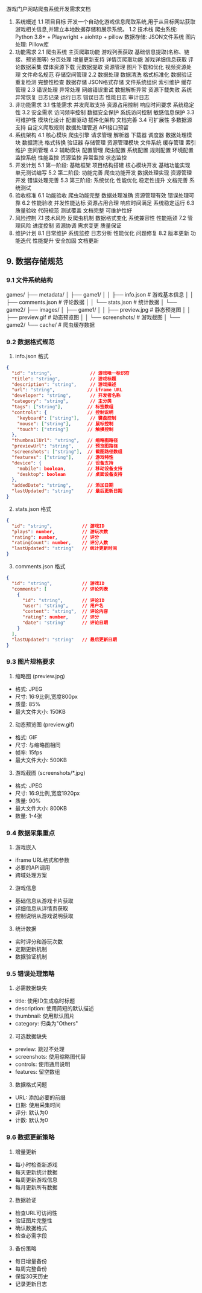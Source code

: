 游戏门户网站爬虫系统开发需求文档
1. 系统概述
1.1 项目目标
开发一个自动化游戏信息爬取系统,用于从目标网站获取游戏相关信息,并建立本地数据存储和展示系统。
1.2 技术栈
爬虫系统: Python 3.8+ + Playwright + aiohttp + pillow
数据存储: JSON文件系统
图片处理: Pillow库
2. 功能需求
2.1 爬虫系统
主页爬取功能
游戏列表获取
基础信息提取(名称、链接、预览图等)
分页处理
增量更新支持
详情页爬取功能
游戏详细信息获取
评论数据采集
媒体资源下载
元数据提取
资源管理
图片下载和优化
视频资源处理
文件命名规范
存储空间管理
2.2 数据处理
数据清洗
格式标准化
数据验证
重复检测
完整性检查
数据存储
JSON格式存储
文件系统组织
索引维护
缓存管理
2.3 错误处理
异常处理
网络错误重试
数据解析异常
资源下载失败
系统异常恢复
日志记录
运行日志
错误日志
性能日志
审计日志
3. 非功能需求
3.1 性能需求
并发爬取支持
资源占用控制
响应时间要求
系统稳定性
3.2 安全需求
访问频率控制
数据安全保护
系统访问控制
敏感信息保护
3.3 可维护性
模块化设计
配置驱动
插件化架构
文档完善
3.4 可扩展性
多数据源支持
自定义爬取规则
数据处理管道
API接口预留
4. 系统架构
4.1 核心模块
爬虫引擎
请求管理
解析器
下载器
调度器
数据处理模块
数据清洗
格式转换
验证器
存储管理
资源管理模块
文件系统
缓存管理
索引维护
空间管理
4.2 辅助模块
配置管理
爬虫配置
系统配置
规则配置
环境配置
监控系统
性能监控
资源监控
异常监控
状态监控
5. 开发计划
5.1 第一阶段: 基础框架
项目结构搭建
核心模块开发
基础功能实现
单元测试编写
5.2 第二阶段: 功能完善
爬虫功能开发
数据处理实现
资源管理开发
错误处理完善
5.3 第三阶段: 系统优化
性能优化
稳定性提升
文档完善
系统测试
6. 验收标准
6.1 功能验收
爬虫功能完整
数据处理准确
资源管理有效
错误处理可靠
6.2 性能验收
并发性能达标
资源占用合理
响应时间满足
系统稳定运行
6.3 质量验收
代码规范
测试覆盖
文档完整
可维护性好
7. 风险控制
7.1 技术风险
反爬虫机制
数据格式变化
系统兼容性
性能瓶颈
7.2 管理风险
进度控制
资源协调
需求变更
质量保证
8. 维护计划
8.1 日常维护
系统监控
日志分析
性能优化
问题修复
8.2 版本更新
功能迭代
性能提升
安全加固
文档更新

## 9. 数据存储规范

### 9.1 文件系统结构
games/
├── metadata/
│ ├── game1/
│ │ ├── info.json # 游戏基本信息
│ │ ├── comments.json # 评论数据
│ │ └── stats.json # 统计数据
│ └── game2/
├── images/
│ ├── game1/
│ │ ├── preview.jpg # 静态预览图
│ │ ├── preview.gif # 动态预览图
│ │ └── screenshots/ # 游戏截图
│ └── game2/
└── cache/ # 爬虫缓存数据

### 9.2 数据格式规范

1. info.json 格式
```json
{
  "id": "string",              // 游戏唯一标识符
  "title": "string",           // 游戏标题
  "description": "string",     // 游戏描述
  "url": "string",            // iframe URL
  "developer": "string",       // 开发者名称
  "category": "string",        // 主分类
  "tags": ["string"],         // 标签数组
  "controls": {               // 控制说明
    "keyboard": ["string"],    // 键盘控制
    "mouse": ["string"],      // 鼠标控制
    "touch": ["string"]       // 触摸控制
  },
  "thumbnailUrl": "string",   // 缩略图路径
  "previewUrl": "string",     // 预览图路径
  "screenshots": ["string"],  // 截图路径数组
  "features": ["string"],     // 游戏特性
  "device": {                 // 设备支持
    "mobile": boolean,        // 移动设备支持
    "desktop": boolean        // 桌面设备支持
  },
  "addedDate": "string",      // 添加日期
  "lastUpdated": "string"     // 最后更新日期
}
```

2. stats.json 格式
```json
{
  "id": "string",           // 游戏ID
  "plays": number,          // 游玩次数
  "rating": number,         // 评分
  "ratingCount": number,    // 评分人数
  "lastUpdated": "string"   // 统计更新时间
}
```

3. comments.json 格式
```json
{
  "id": "string",           // 游戏ID
  "comments": [             // 评论列表
    {
      "id": "string",       // 评论ID
      "user": "string",     // 用户名
      "content": "string",  // 评论内容
      "rating": number,     // 评分
      "date": "string"      // 评论日期
    }
  ],
  "lastUpdated": "string"   // 最后更新日期
}
```

### 9.3 图片规格要求

1. 缩略图 (preview.jpg)
- 格式: JPEG
- 尺寸: 16:9比例,宽度800px
- 质量: 85%
- 最大文件大小: 150KB

2. 动态预览图 (preview.gif)
- 格式: GIF
- 尺寸: 与缩略图相同
- 帧率: 15fps
- 最大文件大小: 500KB

3. 游戏截图 (screenshots/*.jpg)
- 格式: JPEG
- 尺寸: 16:9比例,宽度1920px
- 质量: 90%
- 最大文件大小: 800KB
- 数量: 1-4张

### 9.4 数据采集重点

1. 游戏嵌入
- iframe URL格式和参数
- 必要的API调用
- 跨域处理方案

2. 游戏信息
- 基础信息从游戏卡片获取
- 详细信息从详情页获取
- 控制说明从游戏说明获取

3. 统计数据
- 实时评分和游玩次数
- 定期更新机制
- 数据验证机制

### 9.5 错误处理策略

1. 必需数据缺失
- title: 使用ID生成临时标题
- description: 使用简短的默认描述
- thumbnail: 使用默认图片
- category: 归类为"Others"

2. 可选数据缺失
- preview: 跳过不处理
- screenshots: 使用缩略图代替
- controls: 使用通用说明
- features: 留空数组

3. 数据格式问题
- URL: 添加必要的前缀
- 日期: 使用采集时间
- 评分: 默认为0
- 计数: 默认为0

### 9.6 数据更新策略

1. 增量更新
- 每小时检查新游戏
- 每天更新统计数据
- 每周更新游戏信息
- 每月更新所有数据

2. 数据验证
- 检查URL可访问性
- 验证图片完整性
- 确认数据格式
- 检查必需字段

3. 备份策略
- 每日增量备份
- 每周完整备份
- 保留30天历史
- 记录更新日志